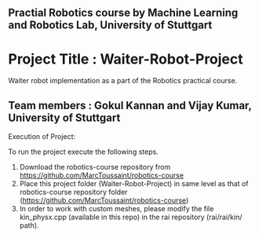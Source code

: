 ## Practial Robotics course by Machine Learning and Robotics Lab, University of Stuttgart

# Project Title : Waiter-Robot-Project

Waiter robot implementation as a part of the Robotics practical course.

## Team members : Gokul Kannan and Vijay Kumar, University of Stuttgart

Execution of Project:

To run the project execute the following steps.

1. Download the robotics-course repository from https://github.com/MarcToussaint/robotics-course
2. Place this project folder (Waiter-Robot-Project) in same level as that of robotics-course repository folder (https://github.com/MarcToussaint/robotics-course)
3. In order to work with custom meshes, please modify the file kin_physx.cpp (available in this repo) in the rai repository (rai/rai/kin/ path).
